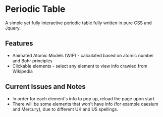 # Periodic Table

A simple yet fully interactive periodic table fully written in pure CSS and Jquery. 

## Features
- Animated Atomic Models (WIP) - calculated based on atomic number and Bohr principles
- Clickable elements - select any element to view info crawled from Wikipedia

## Current Issues and Notes
- In order for each element's info to pop up, reload the page upon start. 
- There will be some elements that won't have info (for example caesium and Mercury), due to different UK and US spellings. 
